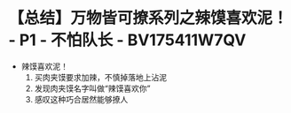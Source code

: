 # 【总结】万物皆可撩系列之辣馍喜欢泥！ - P1 - 不怕队长 - BV175411W7QV

-   辣馍喜欢泥！
    1.  买肉夹馍要求加辣，不慎掉落地上沾泥
    2.  发现肉夹馍名字叫做“辣馍喜欢你”
    3.  感叹这种巧合居然能够撩人